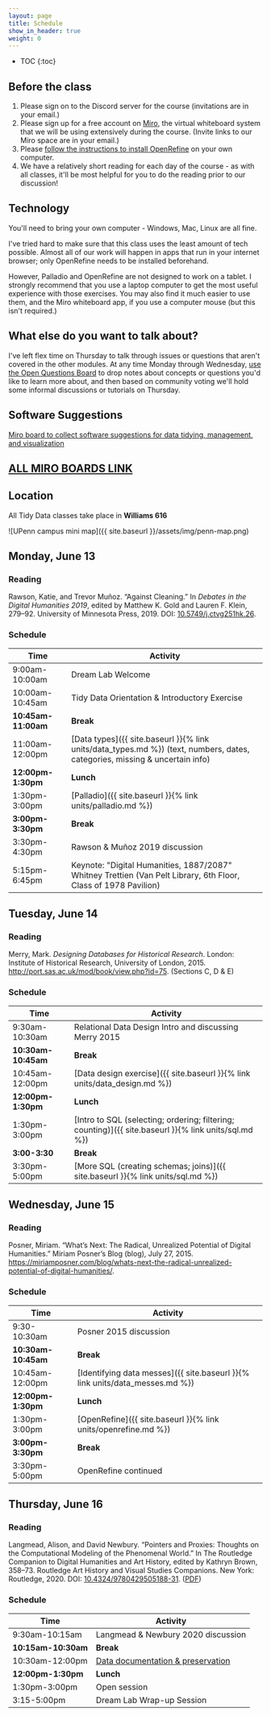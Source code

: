 ```yaml
---
layout: page
title: Schedule
show_in_header: true
weight: 0
---
```


* TOC
{:toc}

## Before the class

1. Please sign on to the Discord server for the course (invitations are in your email.)
2. Please sign up for a free account on [Miro](https://miro.com), the virtual whiteboard system that we will be using extensively during the course. (Invite links to our Miro space are in your email.)
3. Please [follow the instructions to install OpenRefine](https://docs.openrefine.org/manual/installing) on your own computer.
4. We have a relatively short reading for each day of the course - as with all classes, it'll be most helpful for you to do the reading prior to our discussion!

## Technology

You'll need to bring your own computer - Windows, Mac, Linux are all fine.

I've tried hard to make sure that this class uses the least amount of tech possible. Almost all of our work will happen in apps that run in your internet browser; only OpenRefine needs to be installed beforehand.

However, Palladio and OpenRefine are not designed to work on a tablet. I strongly recommend that you use a laptop computer to get the most useful experience with those exercises. You may also find it much easier to use them, and the Miro whiteboard app, if you use a computer mouse (but this isn't required.)

## What else do you want to talk about?

I've left flex time on Thursday to talk through issues or questions that aren't covered in the other modules. At any time Monday through Wednesday, [use the Open Questions Board](https://miro.com/app/board/uXjVOtzz1yY=/?share_link_id=923956999094) to drop notes about concepts or questions you'd like to learn more about, and then based on community voting we'll hold some informal discussions or tutorials on Thursday.

## Software Suggestions

[Miro board to collect software suggestions for data tidying, management, and visualization](https://miro.com/app/board/uXjVOvBWDE4=/?share_link_id=252877421373)


## [ALL MIRO BOARDS LINK](https://miro.com/welcome/a2h1ZnF3QWFVVVpIc3FkS1NhR1VhU3Y1WTV2RldnOHBiUWg1ajVvRURuMnRhdnNoaEhMNTBuSGdQNzVJSEVHR3wzMDc0NDU3MzUxMzY0Mzc3Mjgw?share_link_id=967785455229)

## Location

All Tidy Data classes take place in **Williams 616**

![UPenn campus mini map]({{ site.baseurl }}/assets/img/penn-map.png)

## Monday, June 13

### Reading

Rawson, Katie, and Trevor Muñoz. “Against Cleaning.” In *Debates in the Digital Humanities 2019*, edited by Matthew K. Gold and Lauren F. Klein, 279–92. University of Minnesota Press, 2019. DOI: [10.5749/j.ctvg251hk.26](https://doi.org/10.5749/j.ctvg251hk.26).

### Schedule

| Time                | Activity                                                                                                                    |
| ------------------- | --------------------------------------------------------------------------------------------------------------------------- |
| 9:00am-10:00am      | Dream Lab Welcome                                                                                                           |
| 10:00am-10:45am     | Tidy Data Orientation & Introductory Exercise                                                                               |
| **10:45am-11:00am** | **Break**                                                                                                                   |
| 11:00am-12:00pm     | [Data types]({{ site.baseurl }}{% link units/data_types.md %}) (text, numbers, dates, categories, missing & uncertain info) |
| **12:00pm-1:30pm**  | **Lunch**                                                                                                                   |
| 1:30pm-3:00pm       | [Palladio]({{ site.baseurl }}{% link units/palladio.md %})                                                                                                                    |
| **3:00pm-3:30pm**   | **Break**                                                                                                                   |
| 3:30pm-4:30pm       | Rawson & Muñoz 2019 discussion                                                                                              |
| 5:15pm-6:45pm       | Keynote: "Digital Humanities, 1887/2087" Whitney Trettien (Van Pelt Library, 6th Floor, Class of 1978 Pavilion)             |


[rawson]: https://doi.org/10.5749/j.ctvg251hk.26

## Tuesday, June 14

### Reading

Merry, Mark. *Designing Databases for Historical Research*. London: Institute of Historical Research, University of London, 2015. <http://port.sas.ac.uk/mod/book/view.php?id=75>. (Sections C, D & E)

### Schedule

| Time                | Activity                                                 |
| ------------------- | -------------------------------------------------------- |
| 9:30am-10:30am      | Relational Data Design Intro and discussing Merry 2015   |
| **10:30am-10:45am** | **Break**                                                |
| 10:45am-12:00pm       | [Data design exercise]({{ site.baseurl }}{% link units/data_design.md %})                                     |
| **12:00pm-1:30pm**  | **Lunch**                                                |
| 1:30pm-3:00pm       | [Intro to SQL (selecting; ordering; filtering; counting)]({{ site.baseurl }}{% link units/sql.md %}) |
| **3:00-3:30**       | **Break**                                                |
| 3:30pm-5:00pm       | [More SQL (creating schemas; joins)]({{ site.baseurl }}{% link units/sql.md %})                |



## Wednesday, June 15

### Reading

Posner, Miriam. “What’s Next: The Radical, Unrealized Potential of Digital Humanities.” Miriam Posner’s Blog (blog), July 27, 2015. <https://miriamposner.com/blog/whats-next-the-radical-unrealized-potential-of-digital-humanities/>.

[posner]: https://miriamposner.com/blog/whats-next-the-radical-unrealized-potential-of-digital-humanities/

### Schedule

| Time                | Activity                                                                     |
| ------------------- | ---------------------------------------------------------------------------- |
| 9:30-10:30am        | Posner 2015 discussion                                                       |
| **10:30am-10:45am** | **Break**                                                                    |
| 10:45am-12:00pm     | [Identifying data messes]({{ site.baseurl }}{% link units/data_messes.md %}) |
| **12:00pm-1:30pm**  | **Lunch**                                                                    |
| 1:30pm-3:00pm       | [OpenRefine]({{ site.baseurl }}{% link units/openrefine.md %})                                                                   |
| **3:00pm-3:30pm**   | **Break**                                                                    |
| 3:30pm-5:00pm       | OpenRefine continued                                                         |


## Thursday, June 16

### Reading

Langmead, Alison, and David Newbury. “Pointers and Proxies: Thoughts on the Computational Modeling of the Phenomenal World.” In The Routledge Companion to Digital Humanities and Art History, edited by Kathryn Brown, 358–73. Routledge Art History and Visual Studies Companions. New York: Routledge, 2020. DOI: [10.4324/9780429505188-31](https://doi.org/10.4324/9780429505188-31). ([PDF](https://www.dropbox.com/s/skm90em5j4ejlrj/Langmead%20and%20Newbury%20-%202020%20-%20Pointers%20and%20Proxies%20Thoughts%20on%20the%20Computationa.pdf?dl=0))

### Schedule

| Time                | Activity                                                                                                 |
| ------------------- | -------------------------------------------------------------------------------------------------------- |
| 9:30am-10:15am      | Langmead & Newbury 2020 discussion                                                                       |
| **10:15am-10:30am** | **Break**                                                                                                |
| 10:30am-12:00pm     | [Data documentation & preservation](https://miro.com/app/board/uXjVOvBNywI=/?share_link_id=851944721737) |
| **12:00pm-1:30pm**  | **Lunch**                                                                                                |
| 1:30pm-3:00pm       | Open session                                                                                             |
| 3:15-5:00pm         | Dream Lab Wrap-up Session                                                                                |